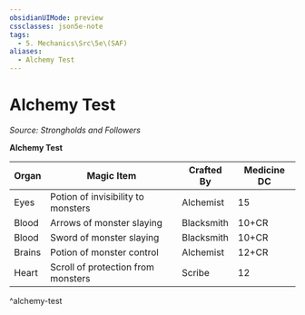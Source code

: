 ```yaml
---
obsidianUIMode: preview
cssclasses: json5e-note
tags:
  - 5. Mechanics\Src\5e\(SAF)
aliases:
  - Alchemy Test
---
```

# Alchemy Test
*Source: Strongholds and Followers* 

**Alchemy Test**

| Organ | Magic Item | Crafted By | Medicine DC |
|-------|------------|------------|-------------|
| Eyes | Potion of invisibility to monsters | Alchemist | 15 |
| Blood | Arrows of monster slaying | Blacksmith | 10+CR |
| Blood | Sword of monster slaying | Blacksmith | 10+CR |
| Brains | Potion of monster control | Alchemist | 12+CR |
| Heart | Scroll of protection from monsters | Scribe | 12 |
^alchemy-test
